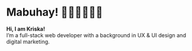 # Mabuhay! 👧🏻🇵🇭👋🏼    

**Hi, I am Kriska!**   
I’m a full-stack web developer with a background in UX & UI design and digital marketing.    

<!---
krdlange/krdlange is a ✨ special ✨ repository because its `README.md` (this file) appears on your GitHub profile.
You can click the Preview link to take a look at your changes.
--->
